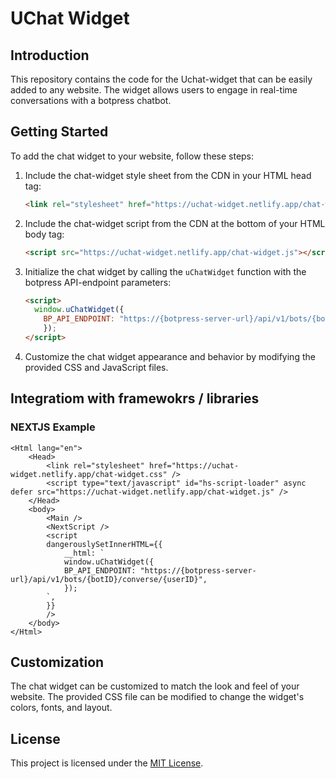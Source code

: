 # UChat Widget

## Introduction

This repository contains the code for the Uchat-widget that can be easily added to any website. The widget allows users to engage in real-time conversations with a botpress chatbot.

## Getting Started

To add the chat widget to your website, follow these steps:

1. Include the chat-widget style sheet from the CDN in your HTML head tag:

    ```html
    <link rel="stylesheet" href="https://uchat-widget.netlify.app/chat-widget.css">
    ```

2. Include the chat-widget script from the CDN at the bottom of your HTML body tag:

    ```html
    <script src="https://uchat-widget.netlify.app/chat-widget.js"></script>
    ```

3. Initialize the chat widget by calling the `uChatWidget` function with the botpress API-endpoint parameters:

    ```html
    <script>
      window.uChatWidget({
        BP_API_ENDPOINT: "https://{botpress-server-url}/api/v1/bots/{botID}/converse/{userID}",
        });
    </script>
    ```

4. Customize the chat widget appearance and behavior by modifying the provided CSS and JavaScript files.

## Integratiom with framewokrs / libraries

### NEXTJS Example

```tsx
<Html lang="en">
    <Head>
        <link rel="stylesheet" href="https://uchat-widget.netlify.app/chat-widget.css" />
        <script type="text/javascript" id="hs-script-loader" async defer src="https://uchat-widget.netlify.app/chat-widget.js" />
    </Head>
    <body>
        <Main />
        <NextScript />
        <script
        dangerouslySetInnerHTML={{
            __html: `
            window.uChatWidget({
            BP_API_ENDPOINT: "https://{botpress-server-url}/api/v1/bots/{botID}/converse/{userID}",
            });
        `,
        }}
        />
    </body>
</Html>
```

## Customization

The chat widget can be customized to match the look and feel of your website. The provided CSS file can be modified to change the widget's colors, fonts, and layout.

## License

This project is licensed under the [MIT License](LICENSE).
